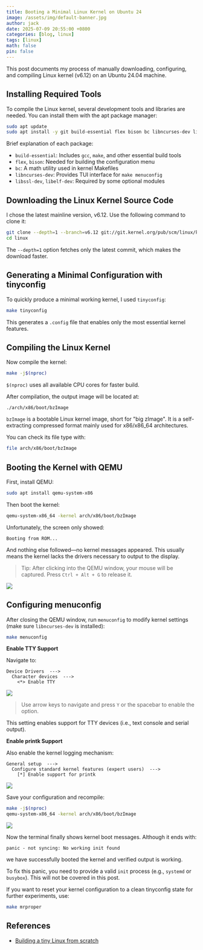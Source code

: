 ```yaml
---
title: Booting a Minimal Linux Kernel on Ubuntu 24
image: /assets/img/default-banner.jpg
author: jack
date: 2025-07-09 20:55:00 +0800
categories: [blog, linux]
tags: [linux]
math: false
pin: false
---
```


This post documents my process of manually downloading, configuring, and compiling Linux kernel (v6.12) on an Ubuntu 24.04 machine.

## Installing Required Tools

To compile the Linux kernel, several development tools and libraries are needed. You can install them with the apt package manager:

```bash
sudo apt update
sudo apt install -y git build-essential flex bison bc libncurses-dev libssl-dev libelf-dev
````

Brief explanation of each package:

* `build-essential`: Includes `gcc`, `make`, and other essential build tools
* `flex`, `bison`: Needed for building the configuration menu
* `bc`: A math utility used in kernel Makefiles
* `libncurses-dev`: Provides TUI interface for `make menuconfig`
* `libssl-dev`, `libelf-dev`: Required by some optional modules

## Downloading the Linux Kernel Source Code

I chose the latest mainline version, v6.12. Use the following command to clone it:

```bash
git clone --depth=1 --branch=v6.12 git://git.kernel.org/pub/scm/linux/kernel/git/torvalds/linux.git
cd linux
```

The `--depth=1` option fetches only the latest commit, which makes the download faster.

## Generating a Minimal Configuration with tinyconfig

To quickly produce a minimal working kernel, I used `tinyconfig`:

```bash
make tinyconfig
```

This generates a `.config` file that enables only the most essential kernel features.

## Compiling the Linux Kernel

Now compile the kernel:

```bash
make -j$(nproc)
```

`$(nproc)` uses all available CPU cores for faster build.

After compilation, the output image will be located at:

```none
./arch/x86/boot/bzImage
```

`bzImage` is a bootable Linux kernel image, short for "big zImage". It is a self-extracting compressed format mainly used for x86/x86\_64 architectures.

You can check its file type with:

```bash
file arch/x86/boot/bzImage
```

## Booting the Kernel with QEMU

First, install QEMU:

```bash
sudo apt install qemu-system-x86
```

Then boot the kernel:

```bash
qemu-system-x86_64 -kernel arch/x86/boot/bzImage
```

Unfortunately, the screen only showed:

```
Booting from ROM...
```

And nothing else followed—no kernel messages appeared. This usually means the kernel lacks the drivers necessary to output to the display.

> Tip: After clicking into the QEMU window, your mouse will be captured. Press `Ctrl + Alt + G` to release it.

![](https://raw.githubusercontent.com/blueskyson/image-host/master/2025/boot-tiny-linux-1.png)

## Configuring menuconfig

After closing the QEMU window, run `menuconfig` to modify kernel settings (make sure `libncurses-dev` is installed):

```bash
make menuconfig
```

**Enable TTY Support**

Navigate to:

```none
Device Drivers  --->
  Character devices  --->
    <*> Enable TTY
```

![](https://raw.githubusercontent.com/blueskyson/image-host/master/2025/boot-tiny-linux-2.png)

> Use arrow keys to navigate and press `Y` or the spacebar to enable the option.

This setting enables support for TTY devices (i.e., text console and serial output).

**Enable printk Support**

Also enable the kernel logging mechanism:

```none
General setup  --->
  Configure standard kernel features (expert users)  --->
    [*] Enable support for printk
```

![](https://raw.githubusercontent.com/blueskyson/image-host/master/2025/boot-tiny-linux-3.png)

Save your configuration and recompile:

```bash
make -j$(nproc)
qemu-system-x86_64 -kernel arch/x86/boot/bzImage
```

![](https://raw.githubusercontent.com/blueskyson/image-host/master/2025/boot-tiny-linux-4.png)

Now the terminal finally shows kernel boot messages. Although it ends with:

```
panic - not syncing: No working init found
```

we have successfully booted the kernel and verified output is working.

To fix this panic, you need to provide a valid `init` process (e.g., `systemd` or `busybox`). This will not be covered in this post.

If you want to reset your kernel configuration to a clean tinyconfig state for further experiments, use:

```bash
make mrproper
```

## References

* [Building a tiny Linux from scratch](https://blinry.org/tiny-linux/)
